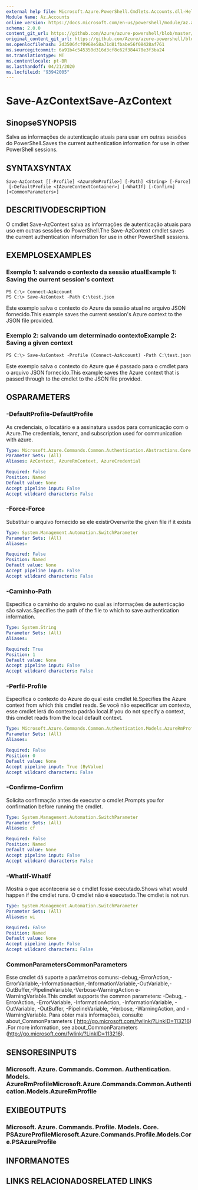 ```yaml
---
external help file: Microsoft.Azure.PowerShell.Cmdlets.Accounts.dll-Help.xml
Module Name: Az.Accounts
online version: https://docs.microsoft.com/en-us/powershell/module/az.accounts/save-azcontext
schema: 2.0.0
content_git_url: https://github.com/Azure/azure-powershell/blob/master/src/Accounts/Accounts/help/Save-AzContext.md
original_content_git_url: https://github.com/Azure/azure-powershell/blob/master/src/Accounts/Accounts/help/Save-AzContext.md
ms.openlocfilehash: 2d3506fcf0968e58a71d81fbabe56f08428af761
ms.sourcegitcommit: 6a91b4c545350d316d3cf8c62f384478e3f3ba24
ms.translationtype: MT
ms.contentlocale: pt-BR
ms.lasthandoff: 04/21/2020
ms.locfileid: "93942005"
---
```

# <span data-ttu-id="43dee-101">Save-AzContext</span><span class="sxs-lookup"><span data-stu-id="43dee-101">Save-AzContext</span></span>

## <span data-ttu-id="43dee-102">Sinopse</span><span class="sxs-lookup"><span data-stu-id="43dee-102">SYNOPSIS</span></span>
<span data-ttu-id="43dee-103">Salva as informações de autenticação atuais para usar em outras sessões do PowerShell.</span><span class="sxs-lookup"><span data-stu-id="43dee-103">Saves the current authentication information for use in other PowerShell sessions.</span></span>

## <span data-ttu-id="43dee-104">SYNTAX</span><span class="sxs-lookup"><span data-stu-id="43dee-104">SYNTAX</span></span>

```
Save-AzContext [[-Profile] <AzureRmProfile>] [-Path] <String> [-Force]
 [-DefaultProfile <IAzureContextContainer>] [-WhatIf] [-Confirm] [<CommonParameters>]
```

## <span data-ttu-id="43dee-105">DESCRITIVO</span><span class="sxs-lookup"><span data-stu-id="43dee-105">DESCRIPTION</span></span>
<span data-ttu-id="43dee-106">O cmdlet Save-AzContext salva as informações de autenticação atuais para uso em outras sessões do PowerShell.</span><span class="sxs-lookup"><span data-stu-id="43dee-106">The Save-AzContext cmdlet saves the current authentication information for use in other PowerShell sessions.</span></span>

## <span data-ttu-id="43dee-107">EXEMPLOS</span><span class="sxs-lookup"><span data-stu-id="43dee-107">EXAMPLES</span></span>

### <span data-ttu-id="43dee-108">Exemplo 1: salvando o contexto da sessão atual</span><span class="sxs-lookup"><span data-stu-id="43dee-108">Example 1: Saving the current session's context</span></span>
```
PS C:\> Connect-AzAccount
PS C:\> Save-AzContext -Path C:\test.json
```

<span data-ttu-id="43dee-109">Este exemplo salva o contexto do Azure da sessão atual no arquivo JSON fornecido.</span><span class="sxs-lookup"><span data-stu-id="43dee-109">This example saves the current session's Azure context to the JSON file provided.</span></span>

### <span data-ttu-id="43dee-110">Exemplo 2: salvando um determinado contexto</span><span class="sxs-lookup"><span data-stu-id="43dee-110">Example 2: Saving a given context</span></span>
```
PS C:\> Save-AzContext -Profile (Connect-AzAccount) -Path C:\test.json
```

<span data-ttu-id="43dee-111">Este exemplo salva o contexto do Azure que é passado para o cmdlet para o arquivo JSON fornecido.</span><span class="sxs-lookup"><span data-stu-id="43dee-111">This example saves the Azure context that is passed through to the cmdlet to the JSON file provided.</span></span>

## <span data-ttu-id="43dee-112">OS</span><span class="sxs-lookup"><span data-stu-id="43dee-112">PARAMETERS</span></span>

### <span data-ttu-id="43dee-113">-DefaultProfile</span><span class="sxs-lookup"><span data-stu-id="43dee-113">-DefaultProfile</span></span>
<span data-ttu-id="43dee-114">As credenciais, o locatário e a assinatura usados para comunicação com o Azure.</span><span class="sxs-lookup"><span data-stu-id="43dee-114">The credentials, tenant, and subscription used for communication with azure.</span></span>

```yaml
Type: Microsoft.Azure.Commands.Common.Authentication.Abstractions.Core.IAzureContextContainer
Parameter Sets: (All)
Aliases: AzContext, AzureRmContext, AzureCredential

Required: False
Position: Named
Default value: None
Accept pipeline input: False
Accept wildcard characters: False
```

### <span data-ttu-id="43dee-115">-Force</span><span class="sxs-lookup"><span data-stu-id="43dee-115">-Force</span></span>
<span data-ttu-id="43dee-116">Substituir o arquivo fornecido se ele existir</span><span class="sxs-lookup"><span data-stu-id="43dee-116">Overwrite the given file if it exists</span></span>

```yaml
Type: System.Management.Automation.SwitchParameter
Parameter Sets: (All)
Aliases:

Required: False
Position: Named
Default value: None
Accept pipeline input: False
Accept wildcard characters: False
```

### <span data-ttu-id="43dee-117">-Caminho</span><span class="sxs-lookup"><span data-stu-id="43dee-117">-Path</span></span>
<span data-ttu-id="43dee-118">Especifica o caminho do arquivo no qual as informações de autenticação são salvas.</span><span class="sxs-lookup"><span data-stu-id="43dee-118">Specifies the path of the file to which to save authentication information.</span></span>

```yaml
Type: System.String
Parameter Sets: (All)
Aliases:

Required: True
Position: 1
Default value: None
Accept pipeline input: False
Accept wildcard characters: False
```

### <span data-ttu-id="43dee-119">-Perfil</span><span class="sxs-lookup"><span data-stu-id="43dee-119">-Profile</span></span>
<span data-ttu-id="43dee-120">Especifica o contexto do Azure do qual este cmdlet lê.</span><span class="sxs-lookup"><span data-stu-id="43dee-120">Specifies the Azure context from which this cmdlet reads.</span></span>
<span data-ttu-id="43dee-121">Se você não especificar um contexto, esse cmdlet lerá do contexto padrão local.</span><span class="sxs-lookup"><span data-stu-id="43dee-121">If you do not specify a context, this cmdlet reads from the local default context.</span></span>

```yaml
Type: Microsoft.Azure.Commands.Common.Authentication.Models.AzureRmProfile
Parameter Sets: (All)
Aliases:

Required: False
Position: 0
Default value: None
Accept pipeline input: True (ByValue)
Accept wildcard characters: False
```

### <span data-ttu-id="43dee-122">-Confirme</span><span class="sxs-lookup"><span data-stu-id="43dee-122">-Confirm</span></span>
<span data-ttu-id="43dee-123">Solicita confirmação antes de executar o cmdlet.</span><span class="sxs-lookup"><span data-stu-id="43dee-123">Prompts you for confirmation before running the cmdlet.</span></span>

```yaml
Type: System.Management.Automation.SwitchParameter
Parameter Sets: (All)
Aliases: cf

Required: False
Position: Named
Default value: None
Accept pipeline input: False
Accept wildcard characters: False
```

### <span data-ttu-id="43dee-124">-WhatIf</span><span class="sxs-lookup"><span data-stu-id="43dee-124">-WhatIf</span></span>
<span data-ttu-id="43dee-125">Mostra o que aconteceria se o cmdlet fosse executado.</span><span class="sxs-lookup"><span data-stu-id="43dee-125">Shows what would happen if the cmdlet runs.</span></span>
<span data-ttu-id="43dee-126">O cmdlet não é executado.</span><span class="sxs-lookup"><span data-stu-id="43dee-126">The cmdlet is not run.</span></span>

```yaml
Type: System.Management.Automation.SwitchParameter
Parameter Sets: (All)
Aliases: wi

Required: False
Position: Named
Default value: None
Accept pipeline input: False
Accept wildcard characters: False
```

### <span data-ttu-id="43dee-127">CommonParameters</span><span class="sxs-lookup"><span data-stu-id="43dee-127">CommonParameters</span></span>
<span data-ttu-id="43dee-128">Esse cmdlet dá suporte a parâmetros comuns:-debug,-ErrorAction,-ErrorVariable,-Informationaction,-InformationVariable,-OutVariable,-OutBuffer,-PipelineVariable,-Verbose-WarningAction e-WarningVariable.</span><span class="sxs-lookup"><span data-stu-id="43dee-128">This cmdlet supports the common parameters: -Debug, -ErrorAction, -ErrorVariable, -InformationAction, -InformationVariable, -OutVariable, -OutBuffer, -PipelineVariable, -Verbose, -WarningAction, and -WarningVariable.</span></span> <span data-ttu-id="43dee-129">Para obter mais informações, consulte about_CommonParameters ( http://go.microsoft.com/fwlink/?LinkID=113216) .</span><span class="sxs-lookup"><span data-stu-id="43dee-129">For more information, see about_CommonParameters (http://go.microsoft.com/fwlink/?LinkID=113216).</span></span>

## <span data-ttu-id="43dee-130">SENSORES</span><span class="sxs-lookup"><span data-stu-id="43dee-130">INPUTS</span></span>

### <span data-ttu-id="43dee-131">Microsoft. Azure. Commands. Common. Authentication. Models. AzureRmProfile</span><span class="sxs-lookup"><span data-stu-id="43dee-131">Microsoft.Azure.Commands.Common.Authentication.Models.AzureRmProfile</span></span>

## <span data-ttu-id="43dee-132">EXIBE</span><span class="sxs-lookup"><span data-stu-id="43dee-132">OUTPUTS</span></span>

### <span data-ttu-id="43dee-133">Microsoft. Azure. Commands. Profile. Models. Core. PSAzureProfile</span><span class="sxs-lookup"><span data-stu-id="43dee-133">Microsoft.Azure.Commands.Profile.Models.Core.PSAzureProfile</span></span>

## <span data-ttu-id="43dee-134">INFORMA</span><span class="sxs-lookup"><span data-stu-id="43dee-134">NOTES</span></span>

## <span data-ttu-id="43dee-135">LINKS RELACIONADOS</span><span class="sxs-lookup"><span data-stu-id="43dee-135">RELATED LINKS</span></span>
